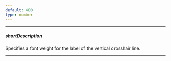 ```yaml
---
default: 400
type: number
---
```

---
##### shortDescription
Specifies a font weight for the label of the vertical crosshair line.

---
